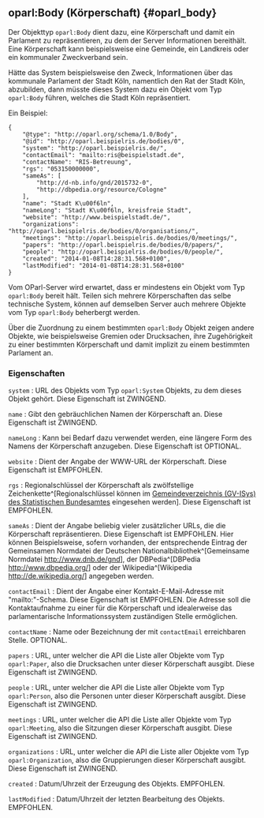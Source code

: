 oparl:Body (Körperschaft)   {#oparl_body}
------------------------

Der Objekttyp `oparl:Body` dient dazu, eine Körperschaft und damit ein
Parlament zu repräsentieren, zu dem der Server Informationen bereithält.
Eine Körperschaft kann beispielsweise eine Gemeinde, ein Landkreis oder 
ein kommunaler Zweckverband sein.

Hätte das System beispielsweise den Zweck, Informationen über das kommunale
Parlament der Stadt Köln, namentlich den Rat der Stadt Köln, abzubilden,
dann müsste dieses System dazu ein Objekt vom Typ `oparl:Body` führen, welches
die Stadt Köln repräsentiert.

Ein Beispiel:

~~~~~  {#oparlbody_ex1 .json}
{
    "@type": "http://oparl.org/schema/1.0/Body",
    "@id": "http://oparl.beispielris.de/bodies/0",
    "system": "http://oparl.beispielris.de/",
    "contactEmail": "mailto:ris@beispielstadt.de",
    "contactName": "RIS-Betreuung",
    "rgs": "053150000000",
    "sameAs": [
        "http://d-nb.info/gnd/2015732-0",
        "http://dbpedia.org/resource/Cologne"
    ],
    "name": "Stadt K\u00f6ln",
    "nameLong": "Stadt K\u00f6ln, kreisfreie Stadt",
    "website": "http://www.beispielstadt.de/",
    "organizations": "http://oparl.beispielris.de/bodies/0/organisations/",
    "meetings": "http://oparl.beispielris.de/bodies/0/meetings/",
    "papers": "http://oparl.beispielris.de/bodies/0/papers/",
    "people": "http://oparl.beispielris.de/bodies/0/people/",
    "created": "2014-01-08T14:28:31.568+0100",
    "lastModified": "2014-01-08T14:28:31.568+0100"
}
~~~~~

Vom OParl-Server wird erwartet, dass er mindestens
ein Objekt vom Typ `oparl:Body` bereit hält. Teilen sich mehrere Körperschaften
das selbe technische System, können auf demselben Server auch mehrere
Objekte vom Typ `oparl:Body` beherbergt werden.

Über die Zuordnung zu einem bestimmten `oparl:Body` Objekt zeigen andere
Objekte, wie beispielsweise Gremien oder Drucksachen, ihre Zugehörigkeit
zu einer bestimmten Körperschaft und damit implizit zu einem bestimmten
Parlament an.

### Eigenschaften

`system`
:   URL des Objekts vom Typ `oparl:System` Objekts, zu dem dieses Objekt gehört. 
    Diese Eigenschaft ist ZWINGEND.

`name`
:   Gibt den gebräuchlichen Namen der Körperschaft an.
    Diese Eigenschaft ist ZWINGEND.

`nameLong`
:   Kann bei Bedarf dazu verwendet werden, eine längere Form des 
    Namens der Körperschaft anzugeben. Diese Eigenschaft ist OPTIONAL.

`website`
:   Dient der Angabe der WWW-URL der Körperschaft.
    Diese Eigenschaft ist EMPFOHLEN.

`rgs`
:   Regionalschlüssel der Körperschaft als zwölfstellige Zeichenkette^[Regionalschlüssel können im [Gemeindeverzeichnis (GV-ISys) des Statistischen Bundesamtes](https://www.destatis.de/DE/ZahlenFakten/LaenderRegionen/Regionales/Gemeindeverzeichnis/Gemeindeverzeichnis.html) eingesehen werden].
    Diese Eigenschaft ist EMPFOHLEN.

`sameAs`
:   Dient der Angabe beliebig vieler zusätzlicher URLs, die die Körperschaft
    repräsentieren. Diese Eigenschaft ist EMPFOHLEN. Hier können Beispielsweise,
    sofern vorhanden, der entsprechende Eintrag der Gemeinsamen Normdatei der Deutschen Nationalbibliothek^[Gemeinsame Normdatei <http://www.dnb.de/gnd>],
    der DBPedia^[DBPedia <http://www.dbpedia.org/>] oder der Wikipedia^[Wikipedia <http://de.wikipedia.org/>] angegeben werden.

`contactEmail`
:   Dient der Angabe einer Kontakt-E-Mail-Adresse mit "mailto:"-Schema. Diese Eigenschaft
    ist EMPFOHLEN. Die Adresse soll die Kontaktaufnahme zu einer für die Körperschaft
    und idealerweise das parlamentarische Informationssystem zuständigen Stelle
    ermöglichen.

`contactName`
:   Name oder Bezeichnung der mit `contactEmail` erreichbaren Stelle. OPTIONAL.

`papers`
:   URL, unter welcher die API die Liste aller Objekte vom Typ `oparl:Paper`,
    also die Drucksachen unter dieser Körperschaft ausgibt.
    Diese Eigenschaft ist ZWINGEND.

`people`
:   URL, unter welcher die API die Liste aller Objekte vom Typ `oparl:Person`,
    also die Personen unter dieser Körperschaft ausgibt.
    Diese Eigenschaft ist ZWINGEND.

`meetings`
:   URL, unter welcher die API die Liste aller Objekte vom Typ `oparl:Meeting`,
    also die Sitzungen dieser Körperschaft ausgibt.
    Diese Eigenschaft ist ZWINGEND.

`organizations`
:   URL, unter welcher die API die Liste aller Objekte vom Typ `oparl:Organization`,
    also die Gruppierungen dieser Körperschaft ausgibt.
    Diese Eigenschaft ist ZWINGEND.

`created`
:   Datum/Uhrzeit der Erzeugung des Objekts. EMPFOHLEN.

`lastModified`
:   Datum/Uhrzeit der letzten Bearbeitung des Objekts. EMPFOHLEN.
